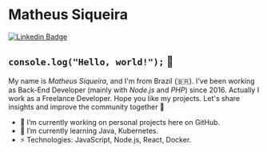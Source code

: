 # Matheus Siqueira

[![Linkedin Badge](https://img.shields.io/badge/-LinkedIn-blue?style=flat-square&logo=Linkedin&logoColor=white&link=https://www.linkedin.com/in/siqueira-ec)](https://www.linkedin.com/in/siqueira-ec)

## `console.log("Hello, world!");` 👋
My name is *Matheus Siqueira*, and I'm from Brazil (🇧🇷). I've been working as Back-End Developer (mainly with *Node.js* and *PHP*) since 2016. Actually I work as a Freelance Developer. Hope you like my projects. Let's share insights and improve the community together :rocket:

- 🔭 I’m currently working on personal projects here on GitHub.
- 🌱 I’m currently learning Java, Kubernetes.
- ⚡ Technologies: JavaScript, Node.js, React, Docker.


<!--
**siqueira-ec/siqueira-ec** is a ✨ _special_ ✨ repository because its `README.md` (this file) appears on your GitHub profile.

Here are some ideas to get you started:

- 🔭 I’m currently working on ...
- 🌱 I’m currently learning ...
- 👯 I’m looking to collaborate on ...
- 🤔 I’m looking for help with ...
- 💬 Ask me about ...
- 📫 How to reach me: ...
- 😄 Pronouns: ...
- ⚡ Fun fact: ...
-->
